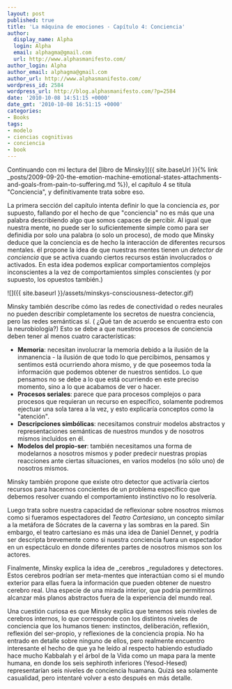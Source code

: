 ```yaml
---
layout: post
published: true
title: 'La máquina de emociones - Capítulo 4: Conciencia'
author:
  display_name: Alpha
  login: Alpha
  email: alphagma@gmail.com
  url: http://www.alphasmanifesto.com/
author_login: Alpha
author_email: alphagma@gmail.com
author_url: http://www.alphasmanifesto.com/
wordpress_id: 2584
wordpress_url: http://blog.alphasmanifesto.com/?p=2584
date: '2010-10-08 14:51:15 +0000'
date_gmt: '2010-10-08 16:51:15 +0000'
categories:
- Books
tags:
- modelo
- ciencias cognitivas
- conciencia
- book
---
```


Continuando con mi lectura del [libro de Minsky]({{ site.baseUrl }}{% link _posts/2009-09-20-the-emotion-machine-emotional-states-attachments-and-goals-from-pain-to-suffering.md %}), el capítulo 4 se titula "Conciencia", y definitivamente trata sobre eso.

La primera sección del capítulo intenta definir lo que la conciencia _es_, por supuesto, fallando por el hecho de que "conciencia" no es más que una palabra describiendo algo que somos capaces de percibir. Al igual que nuestra mente, no puede ser lo suficientemente simple como para ser definidia por solo una palabra (o solo un proceso), de modo que Minsky deduce que la conciencia es de hecho la interacción de diferentes recursos mentales. él propone la idea de que nuestras mentes tienen un _detector de conciencia_ que se activa cuando ciertos recursos están involucrados o activados. En esta idea podemos explicar comportamientos complejos inconscientes a la vez de comportamientos simples conscientes (y por supuesto, los opuestos también.)

![]({{ site.baseurl }}/assets/minskys-consciousness-detector.gif)

Minsky también describe cómo las redes de conectividad o redes neurales no pueden describir completamente los secretos de nuestra conciencia, pero las redes semánticas sí. ( ¿Qué tan de acuerdo se encuentra esto con la neurobiología?) Esto se debe a que nuestros procesos de conciencia deben tener al menos cuatro características:

- **Memoria**: necesitan involucrar la memoria debido a la ilusión de la inmanencia - la ilusión de que todo lo que percibimos, pensamos y sentimos está ocurriendo ahora mismo, y de que poseemos toda la información que podemos obtener de nuestros sentidos. Lo que pensamos no se debe a lo que está ocurriendo en este preciso momento, sino a lo que acabamos de ver o hacer.
- **Procesos seriales**: parece que para procesos complejos o para procesos que requieran un recurso en específico, solamente podremos ejectuar una sola tarea a la vez, y esto explicaría conceptos como la "atención".
- **Descripciones simbólicas**: necesitamos construir modelos abstractos y representaciones semánticas de nuestros mundos y de nosotros mismos incluídos en él.
- **Modelos del propio-ser**: también necesitamos una forma de modelarnos a nosotros mismos y poder predecir nuestras propias reacciones ante ciertas situaciones, en varios modelos (no sólo uno) de nosotros mismos.

Minsky también propone que existe otro detector que activaría ciertos recursos para hacernos concientes de un problema específico que debemos resolver cuando el comportamiento instinctivo no lo resolvería.

Luego trata sobre nuestra capacidad de reflexionar sobre nosotros mismos como si fueramos espectadores del _Teatro Cartesiano_, un concepto similar a la metáfora de Sócrates de la caverna y las sombras en la pared. Sin embargo, el teatro cartesiano es más una idea de Daniel Dennet, y podría ser descripta brevemente como si nuestra conciencia fuera un espectador en un espectáculo en donde diferentes partes de nosotros mismos son los actores.

Finalmente, Minsky explica la idea de _cerebros _reguladores y detectores. Estos cerebros podrían ser meta-mentes que interactúan como si el mundo exterior para ellas fuera la información que pueden obtener de nuestro cerebro real. Una especie de una mirada interior, que podría permitirnos alcanzar más planos abstractos fuera de la experiencia del mundo real.

Una cuestión curiosa es que Minsky explica que tenemos seis niveles de cerebros internos, lo que corresponde con los distintos niveles de conciencia que los humanos tienen: instinctos, deliberación, reflexión, reflexión del ser-propio, y reflexiones de la conciencia propia. No ha entrado en detalle sobre ninguno de ellos, pero realmente encuentro interesante el hecho de que ya he leído al respecto habiendo estudiado hace mucho Kabbalah y el árbol de la Vida como un mapa para la mente humana, en donde los seis sephiroth inferiores (Yesod-Hesed) representarían seis niveles de conciencia huamana. Quizá sea solamente casualidad, pero intentaré volver a esto después en más detalle.

